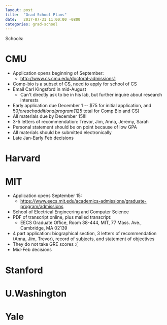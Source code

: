 ```yaml
---
layout: post
title:  "Grad School Plans"
date:   2017-07-31 11:00:00 -0800
categories: grad-school
---
```


Schools:
# CMU
- Application opens beginning of September:
  - http://www.cs.cmu.edu/doctoral-admissions1
- Comp-bio is a subset of CS, need to apply for school of CS
- Email Carl Kingsford in mid-August
  - Can't directly ask to be in his lab, but further inquire about research interests
- Early application due December 1 -- $75 for initial application, and $50 for each additional program ($125 total for Comp Bio and CS)
- All materials due by December 15!!!
- 3-5 letters of recommendation: Trevor, Jim, Anna, Jeremy, Sarah
- Personal statement should be on point because of low GPA
- All materials should be submitted electronically
- Late Jan-Early Feb decisions

# Harvard

# MIT
- Application opens September 15:
  - https://www.eecs.mit.edu/academics-admissions/graduate-program/admissions
- School of Electrical Engineering and Computer Science
- PDF of transcript online, plus mailed transcript:
  -  EECS Graduate Office, Room 38-444, MIT, 77 Mass. Ave., Cambridge, MA 02139
- 4 part application: biographical section, 3 letters of recommendation (Anna, Jim, Trevor), record of subjects, and statement of objectives
- They do not take GRE scores :(
- Mid-Feb decisions

# Stanford

# U.Washington

# Yale
